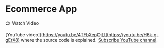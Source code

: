 # Ecommerce App

📺 Watch Video

[YouTube video]([https://youtu.be/4TFbXepOjLI](https://youtu.be/H6k-g-gErX8) where the source code is explained. [Subscribe YouTube channel](https://www.youtube.com/channel/UCkSbTj3XSWdaGfHiITheBqg).
